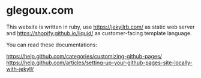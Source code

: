 # glegoux.com

This website is written in ruby, use https://jekyllrb.com/ as static web server and https://shopify.github.io/liquid/ as customer-facing template language.

You can read these documentations:

https://help.github.com/categories/customizing-github-pages/
https://help.github.com/articles/setting-up-your-github-pages-site-locally-with-jekyll/

